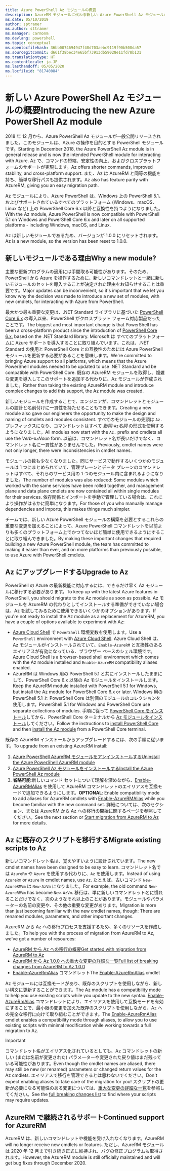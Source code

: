 ```yaml
---
title: Azure PowerShell Az モジュールの概要
description: AzureRM モジュールに代わる新しい Azure PowerShell Az モジュールの概要。
ms.date: 05/10/2019
author: sptramer
ms.author: sttramer
ms.manager: carmonm
ms.devlang: powershell
ms.topic: conceptual
ms.openlocfilehash: 36bb0074694947f48d703aebc9119f90b508da57
ms.sourcegitcommit: d661f38bec34e65bf73913db59028e11fd78b131
ms.translationtype: HT
ms.contentlocale: ja-JP
ms.lasthandoff: 05/05/2020
ms.locfileid: "81740084"
---
```

# <a name="introducing-the-new-azure-powershell-az-module"></a><span data-ttu-id="52c60-103">新しい Azure PowerShell Az モジュールの概要</span><span class="sxs-lookup"><span data-stu-id="52c60-103">Introducing the new Azure PowerShell Az module</span></span>

<span data-ttu-id="52c60-104">2018 年 12 月から、Azure PowerShell Az モジュールが一般公開リリースされました。このモジュールは、Azure の操作を目的とする PowerShell モジュールです。</span><span class="sxs-lookup"><span data-stu-id="52c60-104">Starting in December 2018, the Azure PowerShell Az module is in general release and is now the intended PowerShell module for interacting with Azure.</span></span> <span data-ttu-id="52c60-105">Az で、コマンドの短縮、安定性の向上、およびクロスプラットフォームのサポートが実現します。</span><span class="sxs-lookup"><span data-stu-id="52c60-105">Az offers shorter commands, improved stability, and cross-platform support.</span></span> <span data-ttu-id="52c60-106">また、Az は AzureRM と同等の機能を持ち、簡単な移行パスも提供されます。</span><span class="sxs-lookup"><span data-stu-id="52c60-106">Az also has feature parity with AzureRM, giving you an easy migration path.</span></span>

<span data-ttu-id="52c60-107">Az モジュールにより、Azure PowerShell は、Windows 上の PowerShell 5.1、およびサポートされているすべてのプラットフォーム (Windows、macOS、Linux など) 上の PowerShell Core 6.x 以降と互換性を持つようになりました。</span><span class="sxs-lookup"><span data-stu-id="52c60-107">With the Az module, Azure PowerShell is now compatible with PowerShell 5.1 on Windows and PowerShell Core 6.x and later on all supported platforms - including Windows, macOS, and Linux.</span></span>

<span data-ttu-id="52c60-108">Az は新しいモジュールであるため、バージョンが 1.0.0 にリセットされます。</span><span class="sxs-lookup"><span data-stu-id="52c60-108">Az is a new module, so the version has been reset to 1.0.0.</span></span>

## <a name="why-a-new-module"></a><span data-ttu-id="52c60-109">新しいモジュールである理由</span><span class="sxs-lookup"><span data-stu-id="52c60-109">Why a new module?</span></span>

<span data-ttu-id="52c60-110">主要な更新プログラムの適用には手間取る可能性があります。そのため、PowerShell から Azure を操作するために、新しいコマンドレットと一緒に新しいモジュールのセットを導入することが決定された理由をお知らせすることは重要です。</span><span class="sxs-lookup"><span data-stu-id="52c60-110">Major updates can be inconvenient, so it's important that we let you know why the decision was made to introduce a new set of modules, with new cmdlets, for interacting with Azure from PowerShell.</span></span>

<span data-ttu-id="52c60-111">最大かつ最も重要な変更は、.NET Standard ライブラリに基づいた [PowerShell Core 6.x](/powershell/scripting/overview) の導入以来、PowerShell がクロスプラット フォーム対応製品だったことです。</span><span class="sxs-lookup"><span data-stu-id="52c60-111">The biggest and most important change is that PowerShell has been a cross-platform product since the introduction of [PowerShell Core 6.x](/powershell/scripting/overview), based on the .NET Standard library.</span></span>
<span data-ttu-id="52c60-112">Microsoft は すべてのプラットフォームに Azure サポートを導入することに取り組んでいます。これは、.NET Standard の使用と PowerShell Core との互換性のためには Azure PowerShell モジュールを更新する必要があることを意味します。</span><span class="sxs-lookup"><span data-stu-id="52c60-112">We're committed to bringing Azure support to all platforms, which means that the Azure PowerShell modules needed to be updated to use .NET Standard and be compatible with PowerShell Core.</span></span> <span data-ttu-id="52c60-113">既存の AzureRM モジュールを取得し、複雑な変更を導入してこのサポートを追加する代わりに、Az モジュールが作成されました。</span><span class="sxs-lookup"><span data-stu-id="52c60-113">Rather than taking the existing AzureRM module and introduce complex changes to add this support, the Az module was created.</span></span>

<span data-ttu-id="52c60-114">新しいモジュールを作成することで、エンジニアが、コマンドレットとモジュールの設計と名前付けに一貫性を持たせることもできます。</span><span class="sxs-lookup"><span data-stu-id="52c60-114">Creating a new module also gave our engineers the opportunity to make the design and naming of cmdlets and modules consistent.</span></span> <span data-ttu-id="52c60-115">すべてのモジュールの先頭は `Az.` プレフィックスになり、コマンドレットはすべて _動詞_-`Az`_名詞_ の形式を使用するようになりました。</span><span class="sxs-lookup"><span data-stu-id="52c60-115">All modules now start with the `Az.` prefix and cmdlets all use the _Verb_-`Az`_Noun_ form.</span></span> <span data-ttu-id="52c60-116">以前は、コマンドレット名が長いだけでなく、コマンドレット名に一貫性がありませんでした。</span><span class="sxs-lookup"><span data-stu-id="52c60-116">Previously, cmdlet names were not only longer, there were inconsistencies in cmdlet names.</span></span>

<span data-ttu-id="52c60-117">モジュールの数も少なくなりました。同じサービスで動作するいくつかのモジュールは 1 つにまとめられていて、管理プレーンとデータ プレーンのコマンドレットはすべて、それらのサービス用の 1 つのモジュール内に含まれるようになりました。</span><span class="sxs-lookup"><span data-stu-id="52c60-117">The number of modules was also reduced: Some modules which worked with the same services have been rolled together, and management plane and data plane cmdlets are now contained all within single modules for their services.</span></span> <span data-ttu-id="52c60-118">依存関係とインポートを手動で管理している場合は、これにより操作がはるかに簡単になります。</span><span class="sxs-lookup"><span data-stu-id="52c60-118">For those of you who manually manage dependencies and imports, this makes things much simpler.</span></span>

<span data-ttu-id="52c60-119">チームでは、新しい Azure PowerShell モジュールの構築を必要とするこれらの重要な変更を加えることによって、Azure PowerShell コマンドレットを以前よりも多くのプラットフォーム上でかつてないほど簡単に使用できるようにすることに取り組んできました。</span><span class="sxs-lookup"><span data-stu-id="52c60-119">By making these important changes that required building a new Azure PowerShell module, the team has committed to making it easier than ever, and on more platforms than previously possible, to use Azure with PowerShell cmdlets.</span></span>

## <a name="upgrade-to-az"></a><span data-ttu-id="52c60-120">Az にアップグレードする</span><span class="sxs-lookup"><span data-stu-id="52c60-120">Upgrade to Az</span></span>

<span data-ttu-id="52c60-121">PowerShell の Azure の最新機能に対応するには、できるだけ早く Az モジュールに移行する必要があります。</span><span class="sxs-lookup"><span data-stu-id="52c60-121">To keep up with the latest Azure features in PowerShell, you should migrate to the Az module as soon as possible.</span></span> <span data-ttu-id="52c60-122">Az モジュールを AzureRM の代わりとしてインストールする準備ができていない場合は、Az を試してみるために使用できるいくつかのオプションがあります。</span><span class="sxs-lookup"><span data-stu-id="52c60-122">If you're not ready to install the Az module as a replacement for AzureRM, you have a couple of options available to experiment with Az:</span></span>

* <span data-ttu-id="52c60-123">[Azure Cloud Shell](https://docs.microsoft.com/azure/cloud-shell/overview) で `PowerShell` 環境変数を使用します。</span><span class="sxs-lookup"><span data-stu-id="52c60-123">Use a `PowerShell` environment with [Azure Cloud Shell](https://docs.microsoft.com/azure/cloud-shell/overview).</span></span>
  <span data-ttu-id="52c60-124">Azure Cloud Shell は、Az モジュールがインストールされていて、`Enable-AzureRM` と互換性のあるエイリアスが有効になっている、ブラウザー ベースのシェル環境です。</span><span class="sxs-lookup"><span data-stu-id="52c60-124">Azure Cloud Shell is a browser-based shell environment which comes with the Az module installed and `Enable-AzureRM` compatibility aliases enabled.</span></span>
* <span data-ttu-id="52c60-125">AzureRM は Windows 用の PowerShell 5.1 と共にインストールしたままにして、PowerShell Core 6.x 以降の Az モジュールをインストールします。</span><span class="sxs-lookup"><span data-stu-id="52c60-125">Keep the AzureRM module installed with PowerShell 5.1 for Windows, but install the Az module for PowerShell Core 6.x or later.</span></span> <span data-ttu-id="52c60-126">Windows 用の PowerShell 5.1 と PowerShell Core は別個のモジュールのコレクションを使用します。</span><span class="sxs-lookup"><span data-stu-id="52c60-126">PowerShell 5.1 for Windows and PowerShell Core use separate collections of modules.</span></span> <span data-ttu-id="52c60-127">手順に従って [PowerShell Core をインストール](/powershell/scripting/install/installing-powershell-core-on-windows)してから、PowerShell Core ターミナルから [Az モジュールをインストール](install-az-ps.md)してください。</span><span class="sxs-lookup"><span data-stu-id="52c60-127">Follow the instructions to [install PowerShell Core](/powershell/scripting/install/installing-powershell-core-on-windows) and then [install the Az module](install-az-ps.md) from a PowerShell Core terminal.</span></span>

<span data-ttu-id="52c60-128">既存の AzureRM インストールからアップグレードするには、次の手順に従います。</span><span class="sxs-lookup"><span data-stu-id="52c60-128">To upgrade from an existing AzureRM install:</span></span>

1. [<span data-ttu-id="52c60-129">Azure PowerShell AzureRM モジュールをアンインストールする</span><span class="sxs-lookup"><span data-stu-id="52c60-129">Uninstall the Azure PowerShell AzureRM module</span></span>](/powershell/azure/uninstall-az-ps#uninstall-the-azurerm-module)
2. [<span data-ttu-id="52c60-130">Azure PowerShell Az モジュールをインストールする</span><span class="sxs-lookup"><span data-stu-id="52c60-130">Install the Azure PowerShell Az module</span></span>](install-az-ps.md)
3. <span data-ttu-id="52c60-131">__省略可能__:新しいコマンド セットについて理解を深めながら、[Enable-AzureRMAlias](/powershell/module/az.accounts/enable-azurermalias) を使用して AzureRM コマンドレットのエイリアスを互換モードで追加できるようにします。</span><span class="sxs-lookup"><span data-stu-id="52c60-131">__OPTIONAL__: Enable compatibility mode to add aliases for AzureRM cmdlets with [Enable-AzureRMAlias](/powershell/module/az.accounts/enable-azurermalias) while you become familiar with the new command set.</span></span> <span data-ttu-id="52c60-132">詳細については、次のセクション、または [AzureRM から Az への移行の開始](migrate-from-azurerm-to-az.md)に関するページを参照してください。</span><span class="sxs-lookup"><span data-stu-id="52c60-132">See the next section or [Start migration from AzureRM to Az](migrate-from-azurerm-to-az.md) for more details.</span></span>

## <a name="migrate-existing-scripts-to-az"></a><span data-ttu-id="52c60-133">Az に既存のスクリプトを移行する</span><span class="sxs-lookup"><span data-stu-id="52c60-133">Migrate existing scripts to Az</span></span>

<span data-ttu-id="52c60-134">新しいコマンドレット名は、覚えやすいように設計されています。</span><span class="sxs-lookup"><span data-stu-id="52c60-134">The new cmdlet names have been designed to be easy to learn.</span></span> <span data-ttu-id="52c60-135">コマンドレット名では `AzureRm` や `Azure` を使用する代わりに、`Az` を使用します。</span><span class="sxs-lookup"><span data-stu-id="52c60-135">Instead of using `AzureRm` or `Azure` in cmdlet names, use `Az`.</span></span> <span data-ttu-id="52c60-136">たとえば、古いコマンド `New-AzureRMVm` は `New-AzVm` になりました。</span><span class="sxs-lookup"><span data-stu-id="52c60-136">For example, the old command `New-AzureRMVm` has become `New-AzVm`.</span></span>
<span data-ttu-id="52c60-137">移行は、単に新しいコマンドレット名に慣れることだけでなく、次のようなそれ以上のことがあります。モジュールやパラメーターの名前の変更や、その他の重要な変更があります。</span><span class="sxs-lookup"><span data-stu-id="52c60-137">Migration is more than just becoming familiar with the new cmdlet names, though: There are renamed modules, parameters, and other important changes.</span></span>

<span data-ttu-id="52c60-138">AzureRM から Az への移行プロセスを支援するため、多くのリソースを作成しました。</span><span class="sxs-lookup"><span data-stu-id="52c60-138">To help you with the process of migration from AzureRM to Az, we've got a number of resources:</span></span>

* [<span data-ttu-id="52c60-139">AzureRM から Az への移行の概要</span><span class="sxs-lookup"><span data-stu-id="52c60-139">Get started with migration from AzureRM to Az</span></span>](migrate-from-azurerm-to-az.md)
* [<span data-ttu-id="52c60-140">AzureRM から Az 1.0.0 への重大な変更の詳細な一覧</span><span class="sxs-lookup"><span data-stu-id="52c60-140">Full list of breaking changes from AzureRM to Az 1.0.0</span></span>](migrate-az-1.0.0.md)
* <span data-ttu-id="52c60-141">[Enable-AzureRmAlias](/powershell/module/az.accounts/enable-azurermalias) コマンドレット</span><span class="sxs-lookup"><span data-stu-id="52c60-141">The [Enable-AzureRmAlias](/powershell/module/az.accounts/enable-azurermalias) cmdlet</span></span>

<span data-ttu-id="52c60-142">Az モジュールには互換モードがあり、既存のスクリプトを使用しながら、新しい構文に更新することができます。</span><span class="sxs-lookup"><span data-stu-id="52c60-142">The Az module has a compatibility mode to help you use existing scripts while you update to the new syntax.</span></span> <span data-ttu-id="52c60-143">[Enable-AzureRmAlias](/powershell/module/az.accounts/enable-azurermalias) コマンドレットにより、エイリアスを使用して互換モードを有効にすることで、最小限の変更を加えた既存のスクリプトを使用しながら、Az への完全な移行に向けて取り組むことができます。</span><span class="sxs-lookup"><span data-stu-id="52c60-143">The [Enable-AzureRmAlias](/powershell/module/az.accounts/enable-azurermalias) cmdlet enables a compatibility mode through aliases, to allow you to use existing scripts with minimal modification while working towards a full migration to Az.</span></span>

> [!IMPORTANT]
> <span data-ttu-id="52c60-144">コマンドレット名がエイリアス化されているとしても、Az コマンドレットの新しい (または名前が変更された) パラメーターや変更された戻り値はまだ残っている可能性があります。</span><span class="sxs-lookup"><span data-stu-id="52c60-144">Even though the cmdlet names are aliased, there may still be new (or renamed) parameters or changed return values for the Az cmdlets.</span></span> <span data-ttu-id="52c60-145">エイリアスで移行を管理できるとは思わないでください。</span><span class="sxs-lookup"><span data-stu-id="52c60-145">Don't expect enabling aliases to take care of the migration for you!</span></span> <span data-ttu-id="52c60-146">スクリプトの更新が必要になる可能性のある変更については、[重大な変更の詳細な一覧](migrate-az-1.0.0.md)を参照してください。</span><span class="sxs-lookup"><span data-stu-id="52c60-146">See the [full breaking changes list](migrate-az-1.0.0.md) to find where your scripts may require updates.</span></span>

## <a name="continued-support-for-azurerm"></a><span data-ttu-id="52c60-147">AzureRM で継続されるサポート</span><span class="sxs-lookup"><span data-stu-id="52c60-147">Continued support for AzureRM</span></span>

<span data-ttu-id="52c60-148">AzureRM は、新しいコマンドレットや機能を受け入れなくなります。</span><span class="sxs-lookup"><span data-stu-id="52c60-148">AzureRM will no longer receive new cmdlets or features.</span></span> <span data-ttu-id="52c60-149">ただし、AzureRM モジュールは 2020 年 12 月まで引き続き正式に維持され、バグの修正プログラムも取得されます。</span><span class="sxs-lookup"><span data-stu-id="52c60-149">However, the AzureRM module is still officially maintained and will get bug fixes through December 2020.</span></span>
